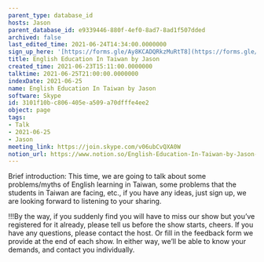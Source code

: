 ```yaml
---
parent_type: database_id
hosts: Jason
parent_database_id: e9339446-880f-4ef0-8ad7-8ad1f507dded
archived: false
last_edited_time: 2021-06-24T14:34:00.0000000
sign_up_here: '[https://forms.gle/Ay8KCADQRkzMuRtT8](https://forms.gle/Ay8KCADQRkzMuRtT8)'
title: English Education In Taiwan by Jason
created_time: 2021-06-23T15:11:00.0000000
talktime: 2021-06-25T21:00:00.0000000
indexDate: 2021-06-25
name: English Education In Taiwan by Jason
software: Skype
id: 3101f10b-c806-405e-a509-a70dfffe4ee2
object: page
tags:
- Talk
- 2021-06-25
- Jason
meeting_link: https://join.skype.com/v06ubCvQXA0W
notion_url: https://www.notion.so/English-Education-In-Taiwan-by-Jason-3101f10bc806405ea509a70dfffe4ee2
---
```




Brief introduction: This time, we are going to talk about some problems/myths of English learning in Taiwan, some problems that the students in Taiwan are facing, etc., if you have any ideas, just sign up, we are looking forward to listening to your sharing.

!!!By the way, if you suddenly find you will have to miss our show but you’ve registered for it already, please tell us before the show starts, cheers.
If you have any questions, please contact the host. Or fill in the feedback form we provide at the end of each show. In either way, we’ll be able to know your demands, and contact you individually.

